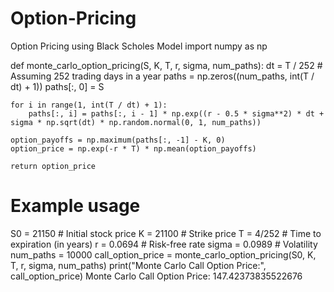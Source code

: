 # Option-Pricing
Option Pricing using Black Scholes Model
import numpy as np

def monte_carlo_option_pricing(S, K, T, r, sigma, num_paths):
    dt = T / 252  # Assuming 252 trading days in a year
    paths = np.zeros((num_paths, int(T / dt) + 1))
    paths[:, 0] = S

    for i in range(1, int(T / dt) + 1):
        paths[:, i] = paths[:, i - 1] * np.exp((r - 0.5 * sigma**2) * dt + sigma * np.sqrt(dt) * np.random.normal(0, 1, num_paths))

    option_payoffs = np.maximum(paths[:, -1] - K, 0)
    option_price = np.exp(-r * T) * np.mean(option_payoffs)

    return option_price

# Example usage
S0 = 21150  # Initial stock price
K = 21100   # Strike price
T = 4/252     # Time to expiration (in years)
r = 0.0694  # Risk-free rate
sigma = 0.0989  # Volatility
num_paths = 10000
call_option_price = monte_carlo_option_pricing(S0, K, T, r, sigma, num_paths)
print("Monte Carlo Call Option Price:", call_option_price)
Monte Carlo Call Option Price: 147.42373835522676
